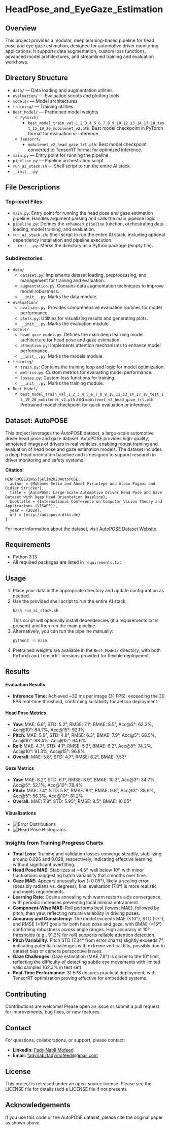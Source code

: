 # HeadPose_and_EyeGaze_Estimation

## Overview
This project provides a modular, deep learning-based pipeline for head pose and eye gaze estimation, designed for automotive driver monitoring applications. It supports data augmentation, custom loss functions, advanced model architectures, and streamlined training and evaluation workflows.

## Directory Structure
- `data/` — Data loading and augmentation utilities
- `evaluation/` — Evaluation scripts and plotting tools
- `models/` — Model architectures
- `training/` — Training utilities
- `Best_Model/` — Pretrained model weights
  - `Pytorch/`
    - `best_model_train_val_1_2_3_4_5_6_7_8_9_10_12_13_14_17_18_test_15_19_20_mobilenet_v2.pth`: Best model checkpoint in PyTorch format for evaluation or inference.
  - `Tensorrt/`
    - `mobilenet_v2_head_gaze_trt.pth`: Best model checkpoint converted to TensorRT format for optimized inference.
- `main.py` — Entry point for running the pipeline
- `pipeline.py` — Pipeline orchestration script
- `run_ai_stack.sh` — Shell script to run the entire AI stack
- `__init__.py`

## File Descriptions
### Top-level Files
- `main.py`: Entry point for running the head pose and gaze estimation pipeline. Handles argument parsing and calls the main pipeline logic.
- `pipeline.py`: Defines the `enhanced_pipeline` function, orchestrating data loading, model training, and evaluation.
- `run_ai_stack.sh`: Shell script to run the entire AI stack, including optional dependency installation and pipeline execution.
- `__init__.py`: Marks the directory as a Python package (empty file).

### Subdirectories
- `data/`
  - `dataset.py`: Implements dataset loading, preprocessing, and management for training and evaluation.
  - `augmentation.py`: Contains data augmentation techniques to improve model robustness.
  - `__init__.py`: Marks the data module.
- `evaluation/`
  - `evaluate.py`: Provides comprehensive evaluation routines for model performance.
  - `plots.py`: Utilities for visualizing results and generating plots.
  - `__init__.py`: Marks the evaluation module.
- `models/`
  - `head_gaze_model.py`: Defines the main deep learning model architecture for head pose and gaze estimation.
  - `attention.py`: Implements attention mechanisms to enhance model performance.
  - `__init__.py`: Marks the models module.
- `training/`
  - `train.py`: Contains the training loop and logic for model optimization.
  - `metrics.py`: Custom metrics for evaluating model performance.
  - `losses.py`: Custom loss functions for training.
  - `__init__.py`: Marks the training module.
- `Best_Model/`
  - `best_model_train_val_1_2_3_4_5_6_7_8_9_10_12_13_14_17_18_test_15_19_20_mobilenet_v2.pth` and `mobilenet_v2_head_gaze_trt.pth`: Pretrained model checkpoint for quick evaluation or inference.

## Dataset: AutoPOSE
This project leverages the AutoPOSE dataset, a large-scale automotive driver head pose and gaze dataset. AutoPOSE provides high-quality, annotated images of drivers in real vehicles, enabling robust training and evaluation of head pose and gaze estimation models. The dataset includes a deep head orientation baseline and is designed to support research in driver monitoring and safety systems.

**Citation:**
```
@INPROCEEDINGS{Selim2020AutoPOSE,
  author = {Mohamed Selim and Ahmet Firintepe and Alain Pagani and Didier Stricker},
  title = {AutoPOSE: Large-Scale Automotive Driver Head Pose and Gaze Dataset with Deep Head Orientation Baseline},
  booktitle = {International Conference on Computer Vision Theory and Applications (VISAPP)},
  year = {2020},
  url = {http://autopose.dfki.de}
}
```
For more information about the dataset, visit [AutoPOSE Dataset Website](http://autopose.dfki.de).

## Requirements
- Python 3.13
- All required packages are listed in `requirements.txt`

## Usage
1. Place your data in the appropriate directory and update configuration as needed.
2. Use the provided shell script to run the entire AI stack:
   ```bash
   bash run_ai_stack.sh
   ```
   This script will optionally install dependencies (if a requirements.txt is present) and then run the main pipeline.
3. Alternatively, you can run the pipeline manually:
   ```bash
   python3 -m main
   ```
4. Pretrained weights are available in the `Best_Model/` directory, with both PyTorch and TensorRT versions provided for flexible deployment.

## Results

#### Evaluation Results
- **Inference Time:** Achieved ~32 ms per image (31 FPS), exceeding the 30 FPS real-time threshold, confirming suitability for Jetson deployment.

#### Head Pose Metrics
- **Yaw:** MAE: 6.8°, STD: 5.2°, RMSE: 7.1°, BMAE: 8.5°, Acc@5°: 62.3%, Acc@10°: 84.7%, Acc@15°: 92.1%
- **Pitch:** MAE: 5.9°, STD: 4.8°, RMSE: 6.3°, BMAE: 7.9°, Acc@5°: 68.5%, Acc@10°: 88.4%, Acc@15°: 94.6%
- **Roll:** MAE: 4.7°, STD: 4.1°, RMSE: 5.2°, BMAE: 6.2°, Acc@5°: 74.2%, Acc@10°: 91.3%, Acc@15°: 96.8%
- **Overall:** MAE: 5.8°, STD: 4.7°, RMSE: 6.2°, BMAE: 7.53°

#### Gaze Metrics
- **Yaw:** MAE: 8.2°, STD: 6.1°, RMSE: 8.9°, BMAE: 10.3°, Acc@3°: 34.7%, Acc@5°: 52.1%, Acc@10°: 78.4%
- **Pitch:** MAE: 7.4°, STD: 5.8°, RMSE: 8.1°, BMAE: 9.8°, Acc@3°: 38.9%, Acc@5°: 56.3%, Acc@10°: 81.2%
- **Overall:** MAE: 7.8°, STD: 5.95°, RMSE: 8.5°, BMAE: 10.05°

#### Visualizations
- ![Error Distributions](error_distributions.png)
- ![Head Pose Histograms](head_pose_histograms.png)

### Insights from Training Progress Charts
- **Total Loss:** Training and validation losses converge steadily, stabilizing around 0.026 and 0.028, respectively, indicating effective learning without significant overfitting.
- **Head Pose MAE:** Stabilizes at ~4.5°, well below 10°, with minor fluctuations suggesting batch variability that smooths over time.
- **Gaze MAE:** Appears unusually low (~0.05°), likely a scaling error (possibly radians vs. degrees); final evaluation (7.8°) is more realistic and meets requirements.
- **Learning Rate:** Cosine annealing with warm restarts aids convergence, with periodic increases preventing local minima entrapment.
- **Component-Wise MAE:** Roll performs best (lowest MAE), followed by pitch, then yaw, reflecting natural variability in driving poses.
- **Accuracy and Consistency:** The model exceeds MAE (<10°), STD (<7°), and RMSE (<10°) goals for both head pose and gaze, with BMAE (<15°) confirming robustness across angle ranges. High accuracy at 10° thresholds (e.g., 91.3% for roll) supports reliable attention detection.
- **Pitch Variability:** Pitch STD (7.34° from error charts) slightly exceeds 7°, indicating potential challenges with extreme vertical tilts, possibly due to dataset bias or camera perspective issues.
- **Gaze Challenges:** Gaze estimation (MAE 7.8°) is closer to the 10° limit, reflecting the difficulty of detecting subtle eye movements with limited valid samples (62.3% in test set).
- **Real-Time Performance:** 31 FPS ensures practical deployment, with TensorRT optimization proving effective for embedded systems.

## Contributing
Contributions are welcome! Please open an issue or submit a pull request for improvements, bug fixes, or new features.

## Contact
For questions, collaborations, or support, please contact:
- **LinkedIn:** [Fady Nabil Mofeed](https://www.linkedin.com/in/fadynabilmofeed/)
- **Email:** fadynabilfadymofeed@gmail.com

## License
This project is released under an open-source license. Please see the LICENSE file for details (add a LICENSE file if not present).

## Acknowledgements
If you use this code or the AutoPOSE dataset, please cite the original paper as shown above. 

 
